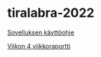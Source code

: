 # tiralabra-2022

[Sovelluksen käyttöohje](https://github.com/suuranna/tiralabra-2022/blob/main/dokumentaatio/kayttoohje.md)

[Viikon 4 viikkoraportti](https://github.com/suuranna/tiralabra-2022/blob/main/dokumentaatio/viikkoraportit/viikkoraportti4.md)


